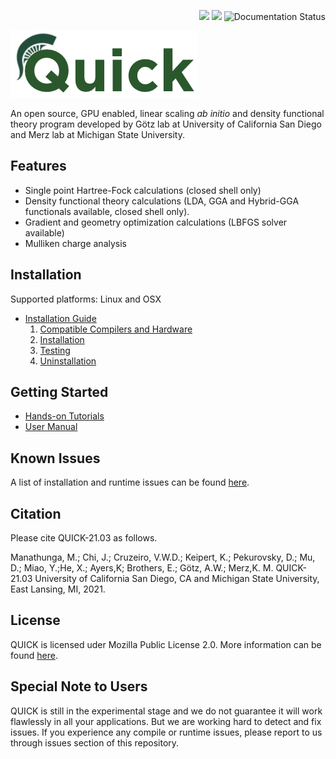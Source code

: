 <p align="right">
<img src="https://github.com/Madu86/QUICK/workflows/Serial%20Build/badge.svg">
<img src="https://github.com/Madu86/QUICK/workflows/MPI%20Build/badge.svg">
<img src='https://readthedocs.org/projects/quick-docs/badge/?version=21.3.0' alt='Documentation Status' />
</p>
<p align="left">
<img width="299" height="107" src="./tools/logo.png">
</p>

An open source, GPU enabled, linear scaling *ab initio* and density functional
theory program developed by Götz lab at University of California San Diego and Merz
lab at Michigan State University.

Features
--------
* Single point Hartree-Fock calculations (closed shell only) 
* Density functional theory calculations (LDA, GGA and Hybrid-GGA functionals available, closed shell only).
* Gradient and geometry optimization calculations (LBFGS solver available)
* Mulliken charge analysis

Installation
------------
Supported platforms: Linux and OSX

* [Installation Guide](https://quick-docs.readthedocs.io/en/21.3.0/installation-guide.html#installation-guide)
   1. [Compatible Compilers and Hardware](https://quick-docs.readthedocs.io/en/21.3.0/installation-guide.html#compatible-compilers-and-hardware)
   2. [Installation](https://quick-docs.readthedocs.io/en/21.3.0/installation-guide.html#installation)
   3. [Testing](https://quick-docs.readthedocs.io/en/21.3.0/installation-guide.html#environment-variables-and-testing)
   4. [Uninstallation](https://quick-docs.readthedocs.io/en/21.3.0/installation-guide.html#uninstallation-and-cleaning)

Getting Started
---------------
* [Hands-on Tutorials](https://quick-docs.readthedocs.io/en/21.3.0/hands-on-tutorials.html)
* [User Manual](https://quick-docs.readthedocs.io/en/21.3.0/user-manual.html)

Known Issues
------------
A list of installation and runtime issues can be found [here](https://quick-docs.readthedocs.io/en/21.3.0/known-issues.html#known-issues-of-current-version).

Citation
--------
Please cite QUICK-21.03 as follows.

Manathunga, M.; Chi, J.; Cruzeiro, V.W.D.; Keipert, K.; Pekurovsky, D.; Mu, D.; Miao, Y.;He, X.; Ayers,K;
Brothers, E.; Götz, A.W.; Merz,K. M. QUICK-21.03 University of California San Diego, CA and Michigan State University, East Lansing, MI, 2021.

License
-------
QUICK is licensed uder Mozilla Public License 2.0. More information can be found [here](https://quick-docs.readthedocs.io/en/21.3.0/license.html#mozilla-public-license-version-2-0).

Special Note to Users
---------------------
QUICK is still in the experimental stage and we do not guarantee
it will work flawlessly in all your applications. But we are working hard to
detect and fix issues. If you experience any compile or runtime issues, please
report to us through issues section of this repository.
